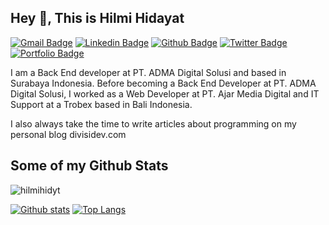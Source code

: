 ## Hey 👋, This is Hilmi Hidayat
[![Gmail Badge](https://img.shields.io/badge/-hilmihidayat175@gmail.com-c14438?style=flat&logo=Gmail&logoColor=white&link=mailto:hilmihidayat175@gmail.com)](mailto:hilmihidayat175@gmail.com) 
[![Linkedin Badge](https://img.shields.io/badge/-hilmihidayat-0072b1?style=flat&logo=Linkedin&logoColor=white&link=https://www.linkedin.com/in/hilmihidayat/)](https://www.linkedin.com/in/hilmihidayat/) [![Github Badge](https://img.shields.io/badge/-hilmihidyt-grey?style=flat&logo=github&logoColor=white&link=https://github.com/hilmihidyt/)](https://www.github.com/hilmihidyt/) [![Twitter Badge](https://img.shields.io/badge/-hilmihidyt-00acee?style=flat&logo=twitter&logoColor=white&link=https://twitter.com/hilmihidyt/)](https://www.twitter.com/hilmihidyt/) [![Portfolio Badge](https://img.shields.io/badge/portfolio-web-blue?style=flat&link=https://hilmihidayat.com/)](https://hilmihidayat.com/) <p align='left'>I am a Back End developer at PT. ADMA Digital Solusi and based in Surabaya Indonesia. Before becoming a Back End Developer at PT. ADMA Digital Solusi, I worked as a Web Developer at PT. Ajar Media Digital and IT Support at a Trobex based in Bali Indonesia.

I also always take the time to write articles about programming on my personal blog divisidev.com</p>
## Some of my Github Stats
<p align=left> <img src=https://komarev.com/ghpvc/?username=hilmihidyt alt=hilmihidyt /> </p>

[![Github stats](https://github-readme-stats.vercel.app/api?username=hilmihidyt&show_icons=true&include_all_commits=true)](https://github.com/hilmihidyt/github-readme-stats)
[![Top Langs](https://github-readme-stats.vercel.app/api/top-langs/?username=hilmihidyt&layout=compact)](https://github.com/hilmihidyt/github-readme-stats)
